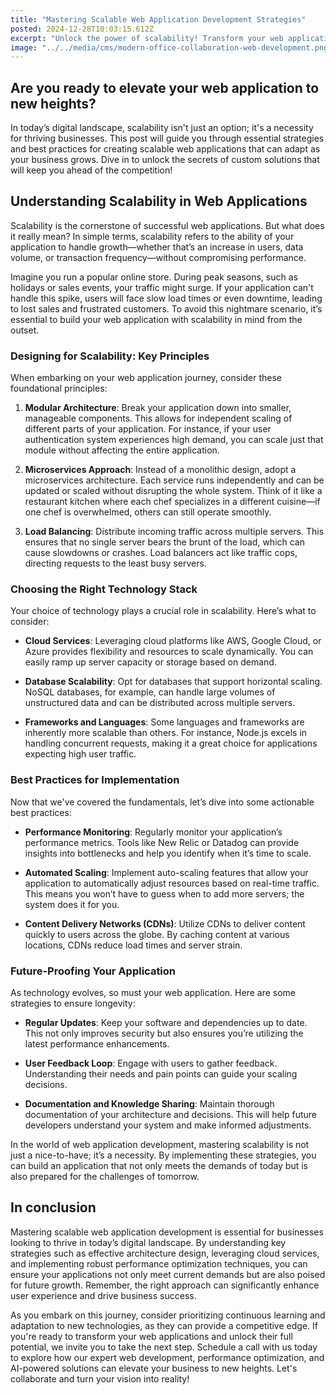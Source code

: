```yaml
---
title: "Mastering Scalable Web Application Development Strategies"
posted: 2024-12-28T10:03:15.612Z
excerpt: "Unlock the power of scalability! Transform your web application to thrive under pressure and outpace the competition. Are you ready to rise to the challenge?"
image: "../../media/cms/modern-office-collaboration-web-development.png"
---
```


## Are you ready to elevate your web application to new heights?

In today’s digital landscape, scalability isn't just an option; it's a necessity for thriving businesses. This post will guide you through essential strategies and best practices for creating scalable web applications that can adapt as your business grows. Dive in to unlock the secrets of custom solutions that will keep you ahead of the competition!

## Understanding Scalability in Web Applications

Scalability is the cornerstone of successful web applications. But what does it really mean? In simple terms, scalability refers to the ability of your application to handle growth—whether that’s an increase in users, data volume, or transaction frequency—without compromising performance.  

Imagine you run a popular online store. During peak seasons, such as holidays or sales events, your traffic might surge. If your application can't handle this spike, users will face slow load times or even downtime, leading to lost sales and frustrated customers. To avoid this nightmare scenario, it’s essential to build your web application with scalability in mind from the outset.  

### Designing for Scalability: Key Principles

When embarking on your web application journey, consider these foundational principles:

1. **Modular Architecture**: Break your application down into smaller, manageable components. This allows for independent scaling of different parts of your application. For instance, if your user authentication system experiences high demand, you can scale just that module without affecting the entire application.

2. **Microservices Approach**: Instead of a monolithic design, adopt a microservices architecture. Each service runs independently and can be updated or scaled without disrupting the whole system. Think of it like a restaurant kitchen where each chef specializes in a different cuisine—if one chef is overwhelmed, others can still operate smoothly.

3. **Load Balancing**: Distribute incoming traffic across multiple servers. This ensures that no single server bears the brunt of the load, which can cause slowdowns or crashes. Load balancers act like traffic cops, directing requests to the least busy servers.

### Choosing the Right Technology Stack

Your choice of technology plays a crucial role in scalability. Here’s what to consider:

- **Cloud Services**: Leveraging cloud platforms like AWS, Google Cloud, or Azure provides flexibility and resources to scale dynamically. You can easily ramp up server capacity or storage based on demand.

- **Database Scalability**: Opt for databases that support horizontal scaling. NoSQL databases, for example, can handle large volumes of unstructured data and can be distributed across multiple servers.

- **Frameworks and Languages**: Some languages and frameworks are inherently more scalable than others. For instance, Node.js excels in handling concurrent requests, making it a great choice for applications expecting high user traffic.

### Best Practices for Implementation

Now that we've covered the fundamentals, let’s dive into some actionable best practices:

- **Performance Monitoring**: Regularly monitor your application’s performance metrics. Tools like New Relic or Datadog can provide insights into bottlenecks and help you identify when it’s time to scale.

- **Automated Scaling**: Implement auto-scaling features that allow your application to automatically adjust resources based on real-time traffic. This means you won’t have to guess when to add more servers; the system does it for you.

- **Content Delivery Networks (CDNs)**: Utilize CDNs to deliver content quickly to users across the globe. By caching content at various locations, CDNs reduce load times and server strain.

### Future-Proofing Your Application

As technology evolves, so must your web application. Here are some strategies to ensure longevity:

- **Regular Updates**: Keep your software and dependencies up to date. This not only improves security but also ensures you’re utilizing the latest performance enhancements.

- **User Feedback Loop**: Engage with users to gather feedback. Understanding their needs and pain points can guide your scaling decisions.

- **Documentation and Knowledge Sharing**: Maintain thorough documentation of your architecture and decisions. This will help future developers understand your system and make informed adjustments.

In the world of web application development, mastering scalability is not just a nice-to-have; it’s a necessity. By implementing these strategies, you can build an application that not only meets the demands of today but is also prepared for the challenges of tomorrow.

## In conclusion

Mastering scalable web application development is essential for businesses looking to thrive in today’s digital landscape. By understanding key strategies such as effective architecture design, leveraging cloud services, and implementing robust performance optimization techniques, you can ensure your applications not only meet current demands but are also poised for future growth. Remember, the right approach can significantly enhance user experience and drive business success.

As you embark on this journey, consider prioritizing continuous learning and adaptation to new technologies, as they can provide a competitive edge. If you're ready to transform your web applications and unlock their full potential, we invite you to take the next step. Schedule a call with us today to explore how our expert web development, performance optimization, and AI-powered solutions can elevate your business to new heights. Let's collaborate and turn your vision into reality!